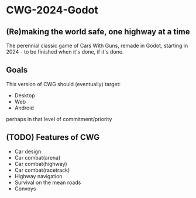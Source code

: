 # CWG-2024-Godot

## (Re)making the world safe, one highway at a time

The perennial classic game of Cars With Guns, remade in Godot,
starting in 2024 - to be finished when it's done, if it's done.

## Goals
This version of CWG should (eventually) target:
- Desktop
- Web
- Android

perhaps in that level of commitment/priority

## (TODO) Features of CWG
- Car design
- Car combat(arena)
- Car combat(highway)
- Car combat(racetrack)
- Highway navigation
- Survival on the mean roads
- Convoys
